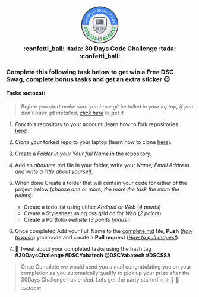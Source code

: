 <h3 align="center">
<img src="DSC_badge_Color.png" />
<br>
:confetti_ball: :tada: 30 Days Code Challenge :tada: :confetti_ball:
</h3>




### Complete this following task below to get win a Free DSC Swag, complete bonus tasks and get an extra sticker :wink:



#### Tasks :octocat:

> _Before you start make sure you have git installed in your laptop, if you don't have git installed, [click here](https://git-scm.com/book/en/v2/Getting-Started-Installing-Git) to get it_

1. _Fork_ this repository to your account (learn how to fork repositories [here](https://help.github.com/en/articles/fork-a-repo)).

2. _Clone_ your forked repo to your laptop (learn how to clone [here](https://help.github.com/en/articles/cloning-a-repository)).

3. Create a _Folder in your Your full Name_ in the repository.

4. Add an _aboutme.md_ file in your folder, write your _Name, Email Address and write a little about yourself._

5. When done Create a folder that will contain your code for either of the project below (_choose one or more, the more the task the more the points_):
   
   * Create a todo list using either _Android or Web_ (_4 points_)
   * Create a Stylesheet using css grid on for _Web_ (_2 points_)
   * Create a Portfolio _website_ (_3 points bonus_ )

6. Once completed Add your Full Name to the [complete.md](completed.md) file, **Push** (_[how to push](https://help.github.com/en/articles/pushing-to-a-remote)_) your code and create a **Pull request** (_[How to pull request](https://help.github.com/en/articles/creating-a-pull-request-from-a-fork)_).

7. :rocket: Tweet about your completed tasks using the hash tag **#30DaysChallenge #DSCYabatech @DSCYabatech #DSCSSA**

> Once Complete we would send you a mail congratulating you on your completion as you automaically qualify to pick up your prize after the 30Days Challenge has ended.
>  Lets get the party started :sparkle: :sparkle: :rocket: :rocket: :octocat: